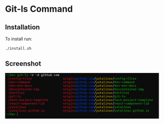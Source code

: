 # Git-ls Command

## Installation

To install run:

```Bash
./install.sh
```

## Screenshot

![alt text](.github/assets/command.png)
